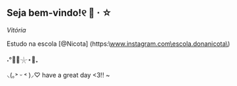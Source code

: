 ## Seja bem-vindo!୧ 🥥 ⋅ ☆
  *Vitória*

Estudo na escola [@Nicota] (https:\\www.instagram.com\escola.donanicota\)

˖°🌊🎐𓇼⋆🦪₊

 ⸜(｡˃ ᵕ ˂ )⸝♡ have a great day <3!! ~
